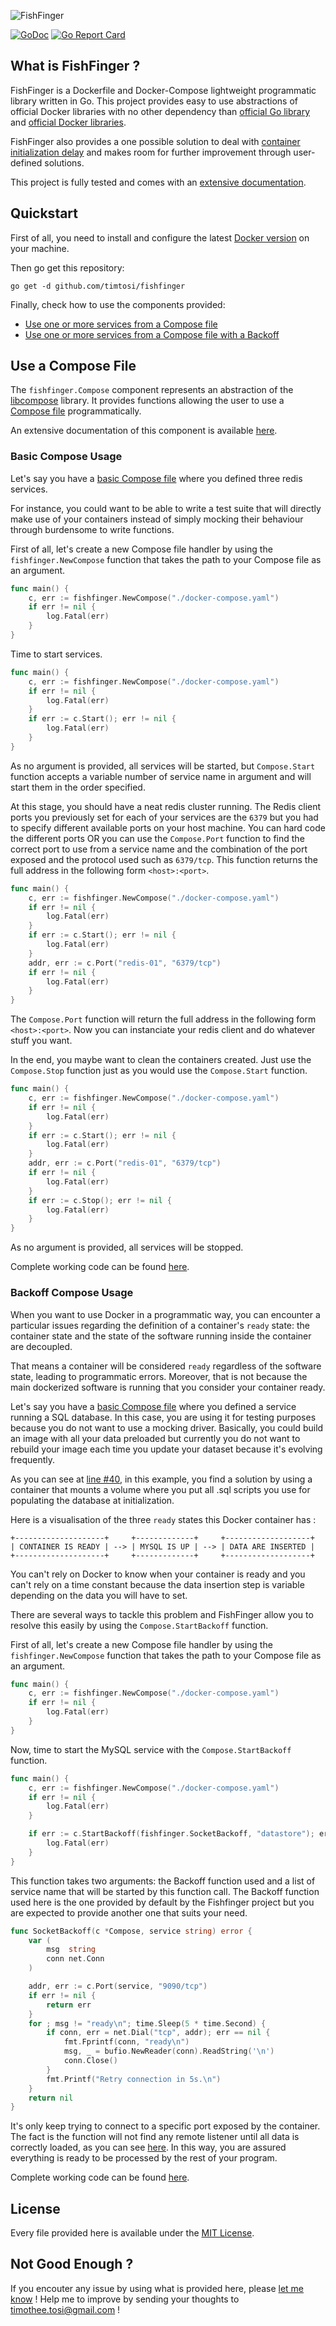 ![FishFinger](assets/fishfinger-logo-640-210.png)

[![GoDoc](https://godoc.org/github.com/timtosi/fishfinger?status.svg)](https://godoc.org/github.com/timtosi/fishfinger)
[![Go Report Card](https://goreportcard.com/badge/github.com/timtosi/fishfinger)](https://goreportcard.com/report/github.com/timtosi/fishfinger)

## What is FishFinger ?
FishFinger is a Dockerfile and Docker-Compose lightweight programmatic library
written in Go. This project provides easy to use abstractions of official Docker
libraries with no other dependency than [official Go library](https://github.com/golang/go)
and [official Docker libraries](https://github.com/docker/).

FishFinger also provides a one possible solution to deal with [container initialization delay](https://github.com/docker/compose/issues/374)
and makes room for further improvement through user-defined solutions.

This project is fully tested and comes with an [extensive documentation](https://godoc.org/github.com/timtosi/fishfinger).

## Quickstart

First of all, you need to install and configure the latest [Docker version](https://docs.docker.com/engine/installation/)
on your machine.

Then go get this repository:
```golang
go get -d github.com/timtosi/fishfinger
```

Finally, check how to use the components provided:

* [Use one or more services from a Compose file](#basic-compose-usage)
* [Use one or more services from a Compose file with a Backoff](#backoff-compose-usage)

## Use a Compose File

The `fishfinger.Compose` component represents an abstraction of the [libcompose](https://github.com/docker/libcompose)
library. It provides functions allowing the user to use a [Compose file](https://docs.docker.com/compose/compose-file/)
programmatically.

An extensive documentation of this component is available [here](https://godoc.org/github.com/TimTosi/fishfinger).

### Basic Compose Usage

Let's say you have a [basic Compose file](examples/compose-basic/docker-compose.yaml)
where you defined three redis services.

For instance, you could want to be able to write a test suite that will directly
make use of your containers instead of simply mocking their behaviour through
burdensome to write functions.

First of all, let's create a new Compose file handler by using the
`fishfinger.NewCompose` function that takes the path to your Compose file as an
argument.

```go
func main() {
	c, err := fishfinger.NewCompose("./docker-compose.yaml")
	if err != nil {
		log.Fatal(err)
	}
}
```

Time to start services.

```go
func main() {
	c, err := fishfinger.NewCompose("./docker-compose.yaml")
	if err != nil {
		log.Fatal(err)
	}
    if err := c.Start(); err != nil {
		log.Fatal(err)
	}
}
```

As no argument is provided, all services will be started, but `Compose.Start`
function accepts a variable number of service name in argument and will start
them in the order specified.

At this stage, you should have a neat redis cluster running. The Redis client
ports you previously set for each of your services are the `6379` but you had to
specify different available ports on your host machine. You can hard code the
different ports OR you can use the `Compose.Port` function to find the correct
port to use from a service name and the combination of the port exposed and the
protocol used such as `6379/tcp`. This function returns the full address in the
following form `<host>:<port>`.

```go
func main() {
	c, err := fishfinger.NewCompose("./docker-compose.yaml")
	if err != nil {
		log.Fatal(err)
	}
    if err := c.Start(); err != nil {
		log.Fatal(err)
	}
    addr, err := c.Port("redis-01", "6379/tcp")
	if err != nil {
		log.Fatal(err)
	}
}
```

The `Compose.Port` function will return the full address in the following form
`<host>:<port>`. Now you can instanciate your redis client and do whatever stuff
you want.

In the end, you maybe want to clean the containers created. Just use the
`Compose.Stop` function just as you would use the `Compose.Start` function.

```go
func main() {
	c, err := fishfinger.NewCompose("./docker-compose.yaml")
	if err != nil {
		log.Fatal(err)
	}
    if err := c.Start(); err != nil {
		log.Fatal(err)
	}
    addr, err := c.Port("redis-01", "6379/tcp")
	if err != nil {
		log.Fatal(err)
	}
    if err := c.Stop(); err != nil {
		log.Fatal(err)
	}
}
```
As no argument is provided, all services will be stopped.

Complete working code can be found [here](examples/compose-basic/main.go).


### Backoff Compose Usage

When you want to use Docker in a programmatic way, you can encounter a particular
issues regarding the definition of a container's `ready` state: the container state
and the state of the software running inside the container are decoupled.

That means a container will be considered `ready` regardless of the software
state, leading to programmatic errors. Moreover, that is not because the main
dockerized software is running that you consider your container ready.

Let's say you have a [basic Compose file](examples/compose-backoff/docker-compose.yaml)
where you defined a service running a SQL database. In this case, you are using
it for testing purposes because you do not want to use a mocking driver.
Basically, you could build an image with all your data preloaded but currently
you do not want to rebuild your image each time you update your dataset because
it's evolving frequently. 

As you can see at [line #40](examples/compose-backoff/docker-compose.yaml#L40),
in this example, you find a solution by using a container that mounts a volume
where you put all .sql scripts you use for populating the database at
initialization.

Here is a visualisation of the three `ready` states this Docker container has :

```
+--------------------+     +-------------+     +-------------------+
| CONTAINER IS READY | --> | MYSQL IS UP | --> | DATA ARE INSERTED |
+--------------------+     +-------------+     +-------------------+
```

You can't rely on Docker to know when your container is ready and you can't rely
on a time constant because the data insertion step is variable depending on the
data you will have to set.

There are several ways to tackle this problem and FishFinger allow you to resolve
this easily by using the `Compose.StartBackoff` function.

First of all, let's create a new Compose file handler by using the
`fishfinger.NewCompose` function that takes the path to your Compose file as an
argument.

```go
func main() {
	c, err := fishfinger.NewCompose("./docker-compose.yaml")
	if err != nil {
		log.Fatal(err)
	}
}
```

Now, time to start the MySQL service with the `Compose.StartBackoff` function.


```go
func main() {
	c, err := fishfinger.NewCompose("./docker-compose.yaml")
	if err != nil {
		log.Fatal(err)
	}

	if err := c.StartBackoff(fishfinger.SocketBackoff, "datastore"); err != nil {
		log.Fatal(err)
	}
}
```

This function takes two arguments: the Backoff function used and a list of
service name that will be started by this function call. The Backoff function
used here is the one provided by default by the Fishfinger project but you are
expected to provide another one that suits your need.


```go
func SocketBackoff(c *Compose, service string) error {
	var (
		msg  string
		conn net.Conn
	)

	addr, err := c.Port(service, "9090/tcp")
	if err != nil {
		return err
	}
	for ; msg != "ready\n"; time.Sleep(5 * time.Second) {
		if conn, err = net.Dial("tcp", addr); err == nil {
			fmt.Fprintf(conn, "ready\n")
			msg, _ = bufio.NewReader(conn).ReadString('\n')
			conn.Close()
		}
		fmt.Printf("Retry connection in 5s.\n")
	}
	return nil
}
```

It's only keep trying to connect to a specific port exposed by the container.
The fact is the function will not find any remote listener until all data is
correctly loaded, as you can see [here](https://github.com/TimTosi/mechanist/blob/master/sql/mysqld.sh#L26L29).
In this way, you are assured everything is ready to be processed by the rest of
your program.

Complete working code can be found [here](examples/compose-backoff/main.go).

## License
Every file provided here is available under the [MIT License](http://opensource.org/licenses/MIT).

## Not Good Enough ?
If you encouter any issue by using what is provided here, please
[let me know](https://github.com/TimTosi/fishfinger/issues) ! 
Help me to improve by sending your thoughts to timothee.tosi@gmail.com !
